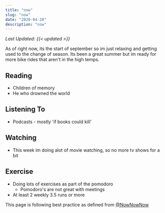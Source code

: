 ```yaml
---
title: "now"
slug: "now"
date: "2020-04-20"
description: "now"
---
```


_Last Updated: {{< updated >}}_

As of right now, its the start of september so im just relaxing and getting used to the change of season. Its been a great summer but im ready for more bike rides that aren't in the high temps. 


## Reading
-  Children of memory
-  He who drowned the world

## Listening To
- Podcasts - mostly 'if books could kill'

## Watching
- This week im doing alot of movie watching, so no more tv shows for a bit

## Exercise
* Doing lots of exercises as part of the pomodoro
  * Pomodoro's are not great with meetings
* At least 2 weekly 3.5 runs or more

This page is following best practice as defined from
[@NowNowNow](https://twitter.com/NowNowNow)

